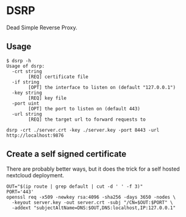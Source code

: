 # DSRP
Dead Simple Reverse Proxy.

## Usage
```SH
$ dsrp -h
Usage of dsrp:
  -crt string
        [REQ] certificate file
  -if string
        [OPT] the interface to listen on (default "127.0.0.1")
  -key string
        [REQ] key file
  -port uint
        [OPT] the port to listen on (default 443)
  -url string
        [REQ] the target url to forward requests to

dsrp -crt ./server.crt -key ./server.key -port 8443 -url http://localhost:9876
```

## Create a self signed certificate
There are probably better ways, but it does the trick for a self
hosted nextcloud deployment.

```SH
OUT="$(ip route | grep default | cut -d ' ' -f 3)"
PORT='443'
openssl req -x509 -newkey rsa:4096 -sha256 -days 3650 -nodes \
  -keyout server.key -out server.crt -subj "/CN=$OUT:$PORT" \
  -addext "subjectAltName=DNS:$OUT,DNS:localhost,IP:127.0.0.1"
```
